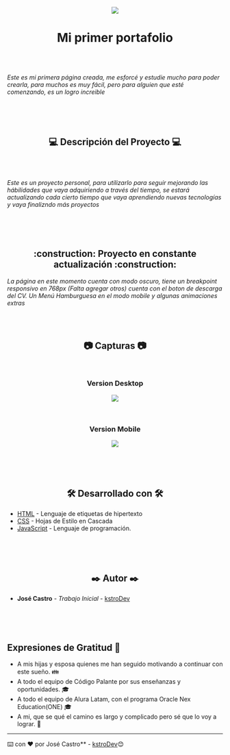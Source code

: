 <p align='center'>
  <img src='https://github.com/kstroDev/proyecto-2-cod-latam/assets/127703789/30383b56-ed31-41b0-8340-8cc17d1350fa'>
</p>

<h1 align="center"> Mi primer portafolio </h1>

<br><br>

_Este es mi primera página creada, me esforcé y estudie mucho para poder crearla, para muchos es muy fácil, pero para alguien que esté comenzando, es un logro increible_

<br><br><br>

<h2 align="center"> 💻 Descripción del Proyecto  💻 </h2>

<br><br>

_Este es un proyecto personal, para utilizarlo para seguir mejorando las hábilidades que vaya adquiriendo a través del tiempo, se estará actualizando cada cierto tiempo que vaya aprendiendo nuevas tecnologías y vaya finalizndo más proyectos_

<br><br><br>

<h2 align="center"> :construction: Proyecto en constante actualización :construction: </h2>

_La página en este momento cuenta con modo oscuro, tiene un breakpoint responsivo en 768px (Falta agregar otros) cuenta con el boton de descarga del CV. Un Menú Hamburguesa en el modo mobile y algunas animaciones extras_

<br><br>

<h2 align="center"> 📷 Capturas 📷 </h2>

<br>
<h3 align="center">Version Desktop</h3>
<p align='center'> 
  <img src='https://github.com/kstroDev/proyecto-2-cod-latam/assets/127703789/17e0752b-55c9-4888-98bc-4d3c8ea6ada5'>
</p>
<br>
<h3 align="center">Version Mobile</h3>
<p align='center'> 
  <img src='https://github.com/kstroDev/proyecto-2-cod-latam/assets/127703789/86892252-28c9-414f-880f-183d3ad8cd65'>
</p>

<br><br><br>

<h2 align="center"> 🛠️ Desarrollado con 🛠️ </h2>

* [HTML](https://developer.mozilla.org/es/docs/Web/HTML) - Lenguaje de etiquetas de hipertexto
* [CSS](https://developer.mozilla.org/es/docs/Web/CSS) - Hojas de Estilo en Cascada
* [JavaScript](https://developer.mozilla.org/es/docs/Web/JavaScript) - Lenguaje de programación.

<br><br><br>

<h2 align="center"> ✒️ Autor ✒️ </h2>

* **José Castro** - *Trabajo Inicial* - [kstroDev](https://github.com/kstroDev)

<br><br><br>


## Expresiones de Gratitud 🎁

* A mis hijas y esposa quienes me han seguido motivando a continuar con este sueño. 👪 
* A todo el equipo de Código Palante por sus enseñanzas y oportunidades. 🎓
* A todo el equipo de Alura Latam, con el programa Oracle Nex Education(ONE) 🎓
* A mi, que se qué el camino es largo y complicado pero sé que lo voy a lograr. 🎉



---
⌨️ con ❤️ por José Castro** - [kstroDev](https://github.com/kstroDev)😊
